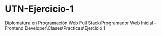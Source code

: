 # UTN-Ejercicio-1

Diplomatura en Programación Web Full Stack\Programador Web Inicial – Frontend Developer\Clases\Practicas\Ejercicio 1
